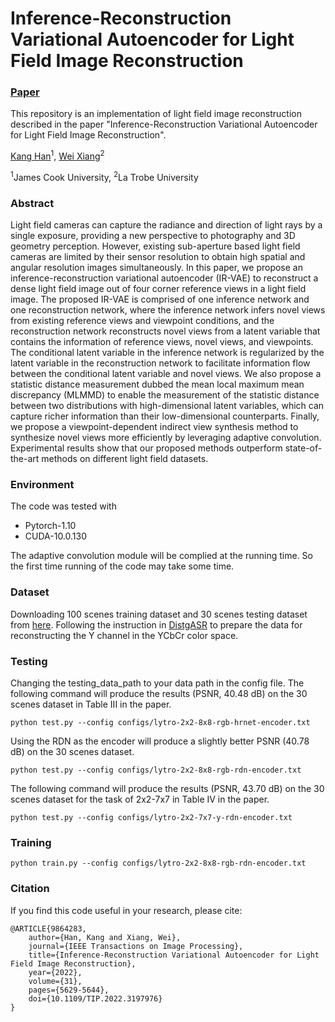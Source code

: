 # Inference-Reconstruction Variational Autoencoder for Light Field Image Reconstruction
### [Paper](https://ieeexplore.ieee.org/abstract/document/9864283)

This repository is an implementation of light field image reconstruction described in the paper "Inference-Reconstruction Variational Autoencoder for Light Field Image Reconstruction". 

[Kang Han](https://imkanghan.github.io/)<sup>1</sup>, [Wei Xiang](https://scholars.latrobe.edu.au/wxiang)<sup>2</sup>

<sup>1</sup>James Cook University, <sup>2</sup>La Trobe University

### Abstract
Light field cameras can capture the radiance and direction of light rays by a single exposure, providing a new perspective to photography and 3D geometry perception. However, existing sub-aperture based light field cameras are limited by their sensor resolution to obtain high spatial and angular resolution images simultaneously. In this paper, we propose an inference-reconstruction variational autoencoder (IR-VAE) to reconstruct a dense light field image out of four corner reference views in a light field image. The proposed IR-VAE is comprised of one inference network and one reconstruction network, where the inference network infers novel views from existing reference views and viewpoint conditions, and the reconstruction network reconstructs novel views from a latent variable that contains the information of reference views, novel views, and viewpoints. The conditional latent variable in the inference network is regularized by the latent variable in the reconstruction network to facilitate information flow between the conditional latent variable and novel views. We also propose a statistic distance measurement dubbed the mean local maximum mean discrepancy (MLMMD) to enable the measurement of the statistic distance between two distributions with high-dimensional latent variables, which can capture richer information than their low-dimensional counterparts. Finally, we propose a viewpoint-dependent indirect view synthesis method to synthesize novel views more efficiently by leveraging adaptive convolution. Experimental results show that our proposed methods outperform state-of-the-art methods on different light field datasets.


### Environment
The code was tested with

- Pytorch-1.10
- CUDA-10.0.130

The adaptive convolution module will be complied at the running time. So the first time running of the code may take some time.

### Dataset

Downloading 100 scenes training dataset and 30 scenes testing dataset from [here](https://cseweb.ucsd.edu/~viscomp/projects/LF/papers/SIGASIA16/). Following the instruction in [DistgASR](https://github.com/YingqianWang/DistgASR) to prepare the data for reconstructing the Y channel in the YCbCr color space.

### Testing
Changing the testing_data_path to your data path in the config file. The following command will produce the results (PSNR, 40.48 dB) on the 30 scenes dataset in Table III in the paper.
```
python test.py --config configs/lytro-2x2-8x8-rgb-hrnet-encoder.txt
```
Using the RDN as the encoder will produce a slightly better PSNR (40.78 dB) on the 30 scenes dataset.
```
python test.py --config configs/lytro-2x2-8x8-rgb-rdn-encoder.txt
```
The following command will produce the results (PSNR, 43.70 dB) on the 30 scenes dataset for the task of 2x2-7x7 in Table IV in the paper.
```
python test.py --config configs/lytro-2x2-7x7-y-rdn-encoder.txt
```


### Training
```
python train.py --config configs/lytro-2x2-8x8-rgb-rdn-encoder.txt
```

### Citation
If you find this code useful in your research, please cite:

    @ARTICLE{9864283,
        author={Han, Kang and Xiang, Wei},
        journal={IEEE Transactions on Image Processing},
        title={Inference-Reconstruction Variational Autoencoder for Light Field Image Reconstruction},
        year={2022},
        volume={31},
        pages={5629-5644},
        doi={10.1109/TIP.2022.3197976}
    }
